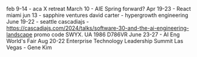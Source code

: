 
feb 9-14 - aca X retreat
March 10 - AIE Spring forward?
Apr 19-23 - React miami
jun 13 - sapphire ventures david carter - hypergrowth engineering
June 19-22 - seattle cascadiajs - https://cascadiajs.com/2024/talks/software-30-and-the-ai-engineering-landscape promo code SWYX. UA 1986 D786VR
June 23-27 - AI Eng World's Fair
Aug 20-22 Enterprise Technology Leadership Summit Las Vegas - Gene Kim